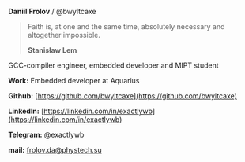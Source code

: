**Daniil Frolov** / @bwyltcaxe

> Faith is, at one and the same time, absolutely necessary and altogether impossible.
>
> **Stanisław Lem**

GCC-compiler engineer, embedded  developer and MIPT student

**Work:** Embedded developer at Aquarius

**Github:** [https://github.com/bwyltcaxe](https://github.com/bwyltcaxe)

**LinkedIn:** [https://linkedin.com/in/exactlywb](https://linkedin.com/in/exactlywb)

**Telegram:** @exactlywb

**mail:** frolov.da@phystech.su
